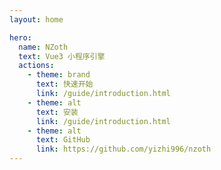 ```yaml
---
layout: home

hero:
  name: NZoth
  text: Vue3 小程序引擎
  actions:
    - theme: brand
      text: 快速开始
      link: /guide/introduction.html
    - theme: alt
      text: 安装
      link: /guide/introduction.html
    - theme: alt
      text: GitHub
      link: https://github.com/yizhi996/nzoth
---
```


<!-- home: true
heroText: NZoth
tagline: Vue3 小程序引擎
actionText: 快速开始
actionLink: /guide/introduction.html
footer: MIT Licensed | Copyright © 2022-present YiZhi -->
